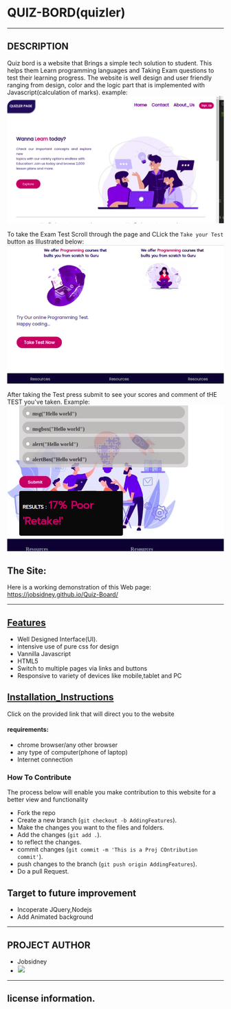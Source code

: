 # QUIZ-BORD(quizler)
***
## DESCRIPTION
Quiz bord  is a website that Brings a simple tech solution to student. This helps them Learn programming languages and Taking Exam questions to test their learning progress. The website is well design and user friendly ranging from design, color and the logic part that is implemented with Javascript(calculation of marks).
 example:
<img src="./assets/images/quiz1.png">
<br />

To take the Exam Test Scroll through the page and CLick the `Take your Test` button as Illustrated below:
<img src="./assets/images/takeTest.png">
<br />

After taking the Test press submit to see your scores and comment of tHE TEST you've taken.
Example:
<img src="./assets/images/submit.png">
<br />
## The Site:
Here is a working demonstration of this Web page: https://jobsidney.github.io/Quiz-Board/
***
## [Features](https://jobsidney.github.io/Quiz-Board/)

- Well Designed Interface(UI).
- intensive use of pure css for design
- Vannilla Javascript
- HTML5
- Switch to multiple pages via links and buttons
- Responsive to variety of devices like mobile,tablet and PC

## [Installation_Instructions](https://jobsidney.github.io/Quiz-Board/) 
Click on the provided link that will direct you to the website
#### requirements:
- chrome browser/any other browser
- any type of computer(phone of laptop)
- Internet connection

### How To Contribute

The process below will enable you make contribution to this website for a better view and functionality

- Fork the repo
- Create a new branch (`git checkout -b AddingFeatures`).
- Make the changes you want to the files and folders.
- Add the changes (`git add .`).
- to reflect the changes.
- commit changes (`git commit -m 'This is a Proj COntribution commit'`).
- push changes to the branch (`git push origin AddingFeatures`).
- Do a pull Request. 

## Target to future improvement
- Incoperate JQuery,Nodejs
- Add Animated background

***
## PROJECT AUTHOR
- Jobsidney
- [<img style="border: 1px solid white;" src="./assets/images/job.jpg">](https://github.com/Jobsidney/)
***

## license information. 





  
